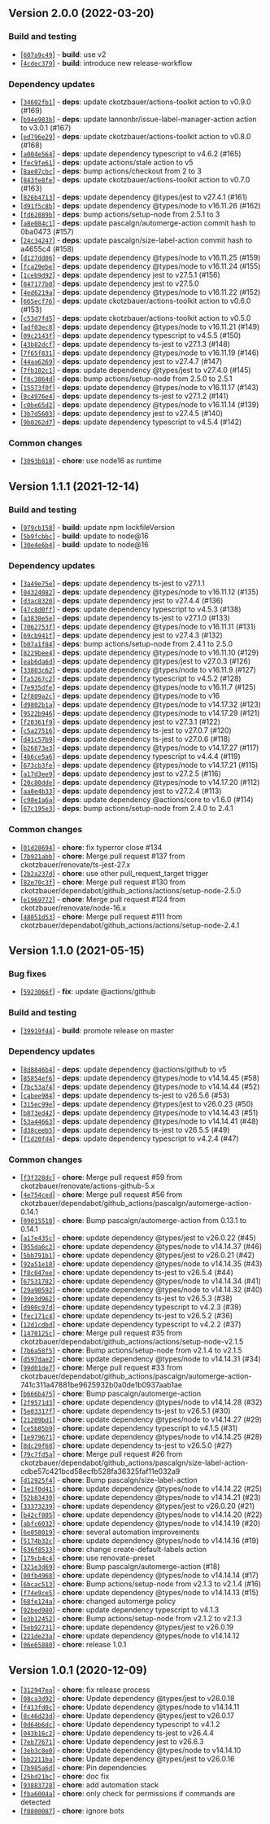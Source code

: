 ## Version 2.0.0 (2022-03-20)

### Build and testing

* [[`607a9c49`](https://github.com/ckotzbauer&#x2F;label-command-action/commit/607a9c49)] - **build**: use v2
* [[`4cdec379`](https://github.com/ckotzbauer&#x2F;label-command-action/commit/4cdec379)] - **build**: introduce new release-workflow

### Dependency updates

* [[`34602fb1`](https://github.com/ckotzbauer&#x2F;label-command-action/commit/34602fb1)] - **deps**: update ckotzbauer&#x2F;actions-toolkit action to v0.9.0 (#169)
* [[`b94e903b`](https://github.com/ckotzbauer&#x2F;label-command-action/commit/b94e903b)] - **deps**: update lannonbr&#x2F;issue-label-manager-action action to v3.0.1 (#167)
* [[`ed796e29`](https://github.com/ckotzbauer&#x2F;label-command-action/commit/ed796e29)] - **deps**: update ckotzbauer&#x2F;actions-toolkit action to v0.8.0 (#168)
* [[`a004e564`](https://github.com/ckotzbauer&#x2F;label-command-action/commit/a004e564)] - **deps**: update dependency typescript to v4.6.2 (#165)
* [[`fec9fe61`](https://github.com/ckotzbauer&#x2F;label-command-action/commit/fec9fe61)] - **deps**: update actions&#x2F;stale action to v5
* [[`8ae07cbc`](https://github.com/ckotzbauer&#x2F;label-command-action/commit/8ae07cbc)] - **deps**: bump actions&#x2F;checkout from 2 to 3
* [[`843fe8fe`](https://github.com/ckotzbauer&#x2F;label-command-action/commit/843fe8fe)] - **deps**: update ckotzbauer&#x2F;actions-toolkit action to v0.7.0 (#163)
* [[`826b4713`](https://github.com/ckotzbauer&#x2F;label-command-action/commit/826b4713)] - **deps**: update dependency @types&#x2F;jest to v27.4.1 (#161)
* [[`d91f5c8b`](https://github.com/ckotzbauer&#x2F;label-command-action/commit/d91f5c8b)] - **deps**: update dependency @types&#x2F;node to v16.11.26 (#162)
* [[`fd62889b`](https://github.com/ckotzbauer&#x2F;label-command-action/commit/fd62889b)] - **deps**: bump actions&#x2F;setup-node from 2.5.1 to 3
* [[`a8e084c1`](https://github.com/ckotzbauer&#x2F;label-command-action/commit/a8e084c1)] - **deps**: update pascalgn&#x2F;automerge-action commit hash to 0ba0473 (#157)
* [[`24c34247`](https://github.com/ckotzbauer&#x2F;label-command-action/commit/24c34247)] - **deps**: update pascalgn&#x2F;size-label-action commit hash to a4655c4 (#158)
* [[`d127dd06`](https://github.com/ckotzbauer&#x2F;label-command-action/commit/d127dd06)] - **deps**: update dependency @types&#x2F;node to v16.11.25 (#159)
* [[`fca29ebe`](https://github.com/ckotzbauer&#x2F;label-command-action/commit/fca29ebe)] - **deps**: update dependency @types&#x2F;node to v16.11.24 (#155)
* [[`1ceb9d92`](https://github.com/ckotzbauer&#x2F;label-command-action/commit/1ceb9d92)] - **deps**: update dependency jest to v27.5.1 (#156)
* [[`847177b8`](https://github.com/ckotzbauer&#x2F;label-command-action/commit/847177b8)] - **deps**: update dependency jest to v27.5.0
* [[`4ed6219a`](https://github.com/ckotzbauer&#x2F;label-command-action/commit/4ed6219a)] - **deps**: update dependency @types&#x2F;node to v16.11.22 (#152)
* [[`665ecf76`](https://github.com/ckotzbauer&#x2F;label-command-action/commit/665ecf76)] - **deps**: update ckotzbauer&#x2F;actions-toolkit action to v0.6.0 (#153)
* [[`c53d7fd5`](https://github.com/ckotzbauer&#x2F;label-command-action/commit/c53d7fd5)] - **deps**: update ckotzbauer&#x2F;actions-toolkit action to v0.5.0
* [[`adf03ec8`](https://github.com/ckotzbauer&#x2F;label-command-action/commit/adf03ec8)] - **deps**: update dependency @types&#x2F;node to v16.11.21 (#149)
* [[`09c2143f`](https://github.com/ckotzbauer&#x2F;label-command-action/commit/09c2143f)] - **deps**: update dependency typescript to v4.5.5 (#150)
* [[`43b82dcf`](https://github.com/ckotzbauer&#x2F;label-command-action/commit/43b82dcf)] - **deps**: update dependency ts-jest to v27.1.3 (#148)
* [[`7f65f831`](https://github.com/ckotzbauer&#x2F;label-command-action/commit/7f65f831)] - **deps**: update dependency @types&#x2F;node to v16.11.19 (#146)
* [[`44aa6269`](https://github.com/ckotzbauer&#x2F;label-command-action/commit/44aa6269)] - **deps**: update dependency jest to v27.4.7 (#147)
* [[`7fb102c1`](https://github.com/ckotzbauer&#x2F;label-command-action/commit/7fb102c1)] - **deps**: update dependency @types&#x2F;jest to v27.4.0 (#145)
* [[`f8c3864d`](https://github.com/ckotzbauer&#x2F;label-command-action/commit/f8c3864d)] - **deps**: bump actions&#x2F;setup-node from 2.5.0 to 2.5.1
* [[`15573f0f`](https://github.com/ckotzbauer&#x2F;label-command-action/commit/15573f0f)] - **deps**: update dependency @types&#x2F;node to v16.11.17 (#143)
* [[`8c4976e4`](https://github.com/ckotzbauer&#x2F;label-command-action/commit/8c4976e4)] - **deps**: update dependency ts-jest to v27.1.2 (#141)
* [[`c0be65d2`](https://github.com/ckotzbauer&#x2F;label-command-action/commit/c0be65d2)] - **deps**: update dependency @types&#x2F;node to v16.11.14 (#139)
* [[`3b7d5603`](https://github.com/ckotzbauer&#x2F;label-command-action/commit/3b7d5603)] - **deps**: update dependency jest to v27.4.5 (#140)
* [[`9b0262d7`](https://github.com/ckotzbauer&#x2F;label-command-action/commit/9b0262d7)] - **deps**: update dependency typescript to v4.5.4 (#142)

### Common changes

* [[`3093b818`](https://github.com/ckotzbauer&#x2F;label-command-action/commit/3093b818)] - **chore**: use node16 as runtime


## Version 1.1.1 (2021-12-14)

### Build and testing

* [[`979cb158`](https://github.com/ckotzbauer&#x2F;label-command-action/commit/979cb158)] - **build**: update npm lockfileVersion
* [[`5b9fcbbc`](https://github.com/ckotzbauer&#x2F;label-command-action/commit/5b9fcbbc)] - **build**: update to node@16
* [[`30e4e6b4`](https://github.com/ckotzbauer&#x2F;label-command-action/commit/30e4e6b4)] - **build**: update to node@16

### Dependency updates

* [[`3a49e75e`](https://github.com/ckotzbauer&#x2F;label-command-action/commit/3a49e75e)] - **deps**: update dependency ts-jest to v27.1.1
* [[`04324082`](https://github.com/ckotzbauer&#x2F;label-command-action/commit/04324082)] - **deps**: update dependency @types&#x2F;node to v16.11.12 (#135)
* [[`d3ac8320`](https://github.com/ckotzbauer&#x2F;label-command-action/commit/d3ac8320)] - **deps**: update dependency jest to v27.4.4 (#136)
* [[`47c8d0ff`](https://github.com/ckotzbauer&#x2F;label-command-action/commit/47c8d0ff)] - **deps**: update dependency typescript to v4.5.3 (#138)
* [[`a3830e5e`](https://github.com/ckotzbauer&#x2F;label-command-action/commit/a3830e5e)] - **deps**: update dependency ts-jest to v27.1.0 (#133)
* [[`7062753f`](https://github.com/ckotzbauer&#x2F;label-command-action/commit/7062753f)] - **deps**: update dependency @types&#x2F;node to v16.11.11 (#131)
* [[`69cb941f`](https://github.com/ckotzbauer&#x2F;label-command-action/commit/69cb941f)] - **deps**: update dependency jest to v27.4.3 (#132)
* [[`b07a1f84`](https://github.com/ckotzbauer&#x2F;label-command-action/commit/b07a1f84)] - **deps**: bump actions&#x2F;setup-node from 2.4.1 to 2.5.0
* [[`8229bee4`](https://github.com/ckotzbauer&#x2F;label-command-action/commit/8229bee4)] - **deps**: update dependency @types&#x2F;node to v16.11.10 (#129)
* [[`eab6da6d`](https://github.com/ckotzbauer&#x2F;label-command-action/commit/eab6da6d)] - **deps**: update dependency @types&#x2F;jest to v27.0.3 (#126)
* [[`33803c62`](https://github.com/ckotzbauer&#x2F;label-command-action/commit/33803c62)] - **deps**: update dependency @types&#x2F;node to v16.11.9 (#127)
* [[`fa5267c2`](https://github.com/ckotzbauer&#x2F;label-command-action/commit/fa5267c2)] - **deps**: update dependency typescript to v4.5.2 (#128)
* [[`7e935dfe`](https://github.com/ckotzbauer&#x2F;label-command-action/commit/7e935dfe)] - **deps**: update dependency @types&#x2F;node to v16.11.7 (#125)
* [[`2f809a2c`](https://github.com/ckotzbauer&#x2F;label-command-action/commit/2f809a2c)] - **deps**: update dependency @types&#x2F;node to v16
* [[`d9802b1a`](https://github.com/ckotzbauer&#x2F;label-command-action/commit/d9802b1a)] - **deps**: update dependency @types&#x2F;node to v14.17.32 (#123)
* [[`9522b946`](https://github.com/ckotzbauer&#x2F;label-command-action/commit/9522b946)] - **deps**: update dependency @types&#x2F;node to v14.17.29 (#121)
* [[`f20361f9`](https://github.com/ckotzbauer&#x2F;label-command-action/commit/f20361f9)] - **deps**: update dependency jest to v27.3.1 (#122)
* [[`c5a27516`](https://github.com/ckotzbauer&#x2F;label-command-action/commit/c5a27516)] - **deps**: update dependency ts-jest to v27.0.7 (#120)
* [[`d41c57b9`](https://github.com/ckotzbauer&#x2F;label-command-action/commit/d41c57b9)] - **deps**: update dependency ts-jest to v27.0.6 (#118)
* [[`b26873e3`](https://github.com/ckotzbauer&#x2F;label-command-action/commit/b26873e3)] - **deps**: update dependency @types&#x2F;node to v14.17.27 (#117)
* [[`4b6ce5a6`](https://github.com/ckotzbauer&#x2F;label-command-action/commit/4b6ce5a6)] - **deps**: update dependency typescript to v4.4.4 (#119)
* [[`673cb3fe`](https://github.com/ckotzbauer&#x2F;label-command-action/commit/673cb3fe)] - **deps**: update dependency @types&#x2F;node to v14.17.21 (#115)
* [[`a17d3ee9`](https://github.com/ckotzbauer&#x2F;label-command-action/commit/a17d3ee9)] - **deps**: update dependency jest to v27.2.5 (#116)
* [[`20c80dde`](https://github.com/ckotzbauer&#x2F;label-command-action/commit/20c80dde)] - **deps**: update dependency @types&#x2F;node to v14.17.20 (#112)
* [[`aa8e4b33`](https://github.com/ckotzbauer&#x2F;label-command-action/commit/aa8e4b33)] - **deps**: update dependency jest to v27.2.4 (#113)
* [[`c98e1a6a`](https://github.com/ckotzbauer&#x2F;label-command-action/commit/c98e1a6a)] - **deps**: update dependency @actions&#x2F;core to v1.6.0 (#114)
* [[`67c195e3`](https://github.com/ckotzbauer&#x2F;label-command-action/commit/67c195e3)] - **deps**: bump actions&#x2F;setup-node from 2.4.0 to 2.4.1

### Common changes

* [[`01d28694`](https://github.com/ckotzbauer&#x2F;label-command-action/commit/01d28694)] - **chore**: fix typerror close #134
* [[`7b921abb`](https://github.com/ckotzbauer&#x2F;label-command-action/commit/7b921abb)] - **chore**: Merge pull request #137 from ckotzbauer&#x2F;renovate&#x2F;ts-jest-27.x
* [[`2b2a237d`](https://github.com/ckotzbauer&#x2F;label-command-action/commit/2b2a237d)] - **chore**: use other pull_request_target trigger
* [[`82e70c3f`](https://github.com/ckotzbauer&#x2F;label-command-action/commit/82e70c3f)] - **chore**: Merge pull request #130 from ckotzbauer&#x2F;dependabot&#x2F;github_actions&#x2F;actions&#x2F;setup-node-2.5.0
* [[`e1969772`](https://github.com/ckotzbauer&#x2F;label-command-action/commit/e1969772)] - **chore**: Merge pull request #124 from ckotzbauer&#x2F;renovate&#x2F;node-16.x
* [[`48051d53`](https://github.com/ckotzbauer&#x2F;label-command-action/commit/48051d53)] - **chore**: Merge pull request #111 from ckotzbauer&#x2F;dependabot&#x2F;github_actions&#x2F;actions&#x2F;setup-node-2.4.1


## Version 1.1.0 (2021-05-15)

### Bug fixes

* [[`5923066f`](https://github.com/ckotzbauer&#x2F;label-command-action/commit/5923066f)] - **fix**: update @actions&#x2F;github

### Build and testing

* [[`39919f44`](https://github.com/ckotzbauer&#x2F;label-command-action/commit/39919f44)] - **build**: promote release on master

### Dependency updates

* [[`8d8846b4`](https://github.com/ckotzbauer&#x2F;label-command-action/commit/8d8846b4)] - **deps**: update dependency @actions&#x2F;github to v5
* [[`85854ef6`](https://github.com/ckotzbauer&#x2F;label-command-action/commit/85854ef6)] - **deps**: update dependency @types&#x2F;node to v14.14.45 (#58)
* [[`7bc53a74`](https://github.com/ckotzbauer&#x2F;label-command-action/commit/7bc53a74)] - **deps**: update dependency @types&#x2F;node to v14.14.44 (#52)
* [[`cabee984`](https://github.com/ckotzbauer&#x2F;label-command-action/commit/cabee984)] - **deps**: update dependency ts-jest to v26.5.6 (#53)
* [[`315ec99e`](https://github.com/ckotzbauer&#x2F;label-command-action/commit/315ec99e)] - **deps**: update dependency @types&#x2F;jest to v26.0.23 (#50)
* [[`b873ed42`](https://github.com/ckotzbauer&#x2F;label-command-action/commit/b873ed42)] - **deps**: update dependency @types&#x2F;node to v14.14.43 (#51)
* [[`53a44663`](https://github.com/ckotzbauer&#x2F;label-command-action/commit/53a44663)] - **deps**: update dependency @types&#x2F;node to v14.14.41 (#48)
* [[`d38ceeb5`](https://github.com/ckotzbauer&#x2F;label-command-action/commit/d38ceeb5)] - **deps**: update dependency ts-jest to v26.5.5 (#49)
* [[`f1d20fd4`](https://github.com/ckotzbauer&#x2F;label-command-action/commit/f1d20fd4)] - **deps**: update dependency typescript to v4.2.4 (#47)

### Common changes

* [[`f3f328dc`](https://github.com/ckotzbauer&#x2F;label-command-action/commit/f3f328dc)] - **chore**: Merge pull request #59 from ckotzbauer&#x2F;renovate&#x2F;actions-github-5.x
* [[`4e754ced`](https://github.com/ckotzbauer&#x2F;label-command-action/commit/4e754ced)] - **chore**: Merge pull request #56 from ckotzbauer&#x2F;dependabot&#x2F;github_actions&#x2F;pascalgn&#x2F;automerge-action-0.14.1
* [[`09015518`](https://github.com/ckotzbauer&#x2F;label-command-action/commit/09015518)] - **chore**: Bump pascalgn&#x2F;automerge-action from 0.13.1 to 0.14.1
* [[`a17e435c`](https://github.com/ckotzbauer&#x2F;label-command-action/commit/a17e435c)] - **chore**: update dependency @types&#x2F;jest to v26.0.22 (#45)
* [[`955da6c2`](https://github.com/ckotzbauer&#x2F;label-command-action/commit/955da6c2)] - **chore**: update dependency @types&#x2F;node to v14.14.37 (#46)
* [[`5bb791b1`](https://github.com/ckotzbauer&#x2F;label-command-action/commit/5bb791b1)] - **chore**: update dependency @types&#x2F;jest to v26.0.21 (#42)
* [[`92a51e18`](https://github.com/ckotzbauer&#x2F;label-command-action/commit/92a51e18)] - **chore**: update dependency @types&#x2F;node to v14.14.35 (#43)
* [[`f8c047ee`](https://github.com/ckotzbauer&#x2F;label-command-action/commit/f8c047ee)] - **chore**: update dependency ts-jest to v26.5.4 (#44)
* [[`67531782`](https://github.com/ckotzbauer&#x2F;label-command-action/commit/67531782)] - **chore**: update dependency @types&#x2F;node to v14.14.34 (#41)
* [[`29a90592`](https://github.com/ckotzbauer&#x2F;label-command-action/commit/29a90592)] - **chore**: update dependency @types&#x2F;node to v14.14.32 (#40)
* [[`09e3d962`](https://github.com/ckotzbauer&#x2F;label-command-action/commit/09e3d962)] - **chore**: update dependency ts-jest to v26.5.3 (#38)
* [[`d900c97d`](https://github.com/ckotzbauer&#x2F;label-command-action/commit/d900c97d)] - **chore**: update dependency typescript to v4.2.3 (#39)
* [[`fec171c4`](https://github.com/ckotzbauer&#x2F;label-command-action/commit/fec171c4)] - **chore**: update dependency ts-jest to v26.5.2 (#36)
* [[`12d1cdbd`](https://github.com/ckotzbauer&#x2F;label-command-action/commit/12d1cdbd)] - **chore**: update dependency typescript to v4.2.2 (#37)
* [[`1470125c`](https://github.com/ckotzbauer&#x2F;label-command-action/commit/1470125c)] - **chore**: Merge pull request #35 from ckotzbauer&#x2F;dependabot&#x2F;github_actions&#x2F;actions&#x2F;setup-node-v2.1.5
* [[`7b6a58f5`](https://github.com/ckotzbauer&#x2F;label-command-action/commit/7b6a58f5)] - **chore**: Bump actions&#x2F;setup-node from v2.1.4 to v2.1.5
* [[`d597dae2`](https://github.com/ckotzbauer&#x2F;label-command-action/commit/d597dae2)] - **chore**: update dependency @types&#x2F;node to v14.14.31 (#34)
* [[`99d01de7`](https://github.com/ckotzbauer&#x2F;label-command-action/commit/99d01de7)] - **chore**: Merge pull request #33 from ckotzbauer&#x2F;dependabot&#x2F;github_actions&#x2F;pascalgn&#x2F;automerge-action-741c311a47881be9625932b0a0de1b0937aab1ae
* [[`b666b475`](https://github.com/ckotzbauer&#x2F;label-command-action/commit/b666b475)] - **chore**: Bump pascalgn&#x2F;automerge-action
* [[`2f9571d3`](https://github.com/ckotzbauer&#x2F;label-command-action/commit/2f9571d3)] - **chore**: update dependency @types&#x2F;node to v14.14.28 (#32)
* [[`5e03317f`](https://github.com/ckotzbauer&#x2F;label-command-action/commit/5e03317f)] - **chore**: update dependency ts-jest to v26.5.1 (#30)
* [[`21209bd1`](https://github.com/ckotzbauer&#x2F;label-command-action/commit/21209bd1)] - **chore**: update dependency @types&#x2F;node to v14.14.27 (#29)
* [[`ce5b05b9`](https://github.com/ckotzbauer&#x2F;label-command-action/commit/ce5b05b9)] - **chore**: update dependency typescript to v4.1.5 (#31)
* [[`1e979671`](https://github.com/ckotzbauer&#x2F;label-command-action/commit/1e979671)] - **chore**: update dependency @types&#x2F;node to v14.14.25 (#28)
* [[`8dc29f68`](https://github.com/ckotzbauer&#x2F;label-command-action/commit/8dc29f68)] - **chore**: update dependency ts-jest to v26.5.0 (#27)
* [[`79c7fd5a`](https://github.com/ckotzbauer&#x2F;label-command-action/commit/79c7fd5a)] - **chore**: Merge pull request #26 from ckotzbauer&#x2F;dependabot&#x2F;github_actions&#x2F;pascalgn&#x2F;size-label-action-cdbe57c421bcd58ecfb528fa36325faf11e032a9
* [[`d12925f4`](https://github.com/ckotzbauer&#x2F;label-command-action/commit/d12925f4)] - **chore**: Bump pascalgn&#x2F;size-label-action
* [[`1e1f0d41`](https://github.com/ckotzbauer&#x2F;label-command-action/commit/1e1f0d41)] - **chore**: update dependency @types&#x2F;node to v14.14.22 (#25)
* [[`52b83430`](https://github.com/ckotzbauer&#x2F;label-command-action/commit/52b83430)] - **chore**: update dependency @types&#x2F;node to v14.14.21 (#23)
* [[`33373239`](https://github.com/ckotzbauer&#x2F;label-command-action/commit/33373239)] - **chore**: update dependency @types&#x2F;jest to v26.0.20 (#21)
* [[`b42cf805`](https://github.com/ckotzbauer&#x2F;label-command-action/commit/b42cf805)] - **chore**: update dependency @types&#x2F;node to v14.14.20 (#22)
* [[`abfc6032`](https://github.com/ckotzbauer&#x2F;label-command-action/commit/abfc6032)] - **chore**: update dependency @types&#x2F;node to v14.14.19 (#20)
* [[`6e058019`](https://github.com/ckotzbauer&#x2F;label-command-action/commit/6e058019)] - **chore**: several automation improvements
* [[`5174b32c`](https://github.com/ckotzbauer&#x2F;label-command-action/commit/5174b32c)] - **chore**: update dependency @types&#x2F;node to v14.14.16 (#19)
* [[`636f8533`](https://github.com/ckotzbauer&#x2F;label-command-action/commit/636f8533)] - **chore**: change create-default-labels action
* [[`179cb4c4`](https://github.com/ckotzbauer&#x2F;label-command-action/commit/179cb4c4)] - **chore**: use renovate-preset
* [[`321e3d69`](https://github.com/ckotzbauer&#x2F;label-command-action/commit/321e3d69)] - **chore**: Bump pascalgn&#x2F;automerge-action (#18)
* [[`00fb4968`](https://github.com/ckotzbauer&#x2F;label-command-action/commit/00fb4968)] - **chore**: update dependency @types&#x2F;node to v14.14.14 (#17)
* [[`6bcac513`](https://github.com/ckotzbauer&#x2F;label-command-action/commit/6bcac513)] - **chore**: Bump actions&#x2F;setup-node from v2.1.3 to v2.1.4 (#16)
* [[`f74e9ce5`](https://github.com/ckotzbauer&#x2F;label-command-action/commit/f74e9ce5)] - **chore**: update dependency @types&#x2F;node to v14.14.13 (#15)
* [[`68fe124a`](https://github.com/ckotzbauer&#x2F;label-command-action/commit/68fe124a)] - **chore**: changed automerge policy
* [[`92bed980`](https://github.com/ckotzbauer&#x2F;label-command-action/commit/92bed980)] - **chore**: update dependency typescript to v4.1.3
* [[`e3b12452`](https://github.com/ckotzbauer&#x2F;label-command-action/commit/e3b12452)] - **chore**: Bump actions&#x2F;setup-node from v2.1.2 to v2.1.3
* [[`5eb92731`](https://github.com/ckotzbauer&#x2F;label-command-action/commit/5eb92731)] - **chore**: update dependency @types&#x2F;jest to v26.0.19
* [[`221de23a`](https://github.com/ckotzbauer&#x2F;label-command-action/commit/221de23a)] - **chore**: update dependency @types&#x2F;node to v14.14.12
* [[`06e65880`](https://github.com/ckotzbauer&#x2F;label-command-action/commit/06e65880)] - **chore**: release 1.0.1


## Version 1.0.1 (2020-12-09)

* [[`312947ea`](https://github.com/ckotzbauer&#x2F;label-command-action/commit/312947ea)] - **chore**: fix release process
* [[`08ca3d92`](https://github.com/ckotzbauer&#x2F;label-command-action/commit/08ca3d92)] - **chore**: Update dependency @types&#x2F;jest to v26.0.18
* [[`f413fd0c`](https://github.com/ckotzbauer&#x2F;label-command-action/commit/f413fd0c)] - **chore**: Update dependency @types&#x2F;node to v14.14.11
* [[`8c46d23d`](https://github.com/ckotzbauer&#x2F;label-command-action/commit/8c46d23d)] - **chore**: Update dependency @types&#x2F;jest to v26.0.17
* [[`0d64b6dc`](https://github.com/ckotzbauer&#x2F;label-command-action/commit/0d64b6dc)] - **chore**: Update dependency typescript to v4.1.2
* [[`043b16c2`](https://github.com/ckotzbauer&#x2F;label-command-action/commit/043b16c2)] - **chore**: Update dependency ts-jest to v26.4.4
* [[`7eb77671`](https://github.com/ckotzbauer&#x2F;label-command-action/commit/7eb77671)] - **chore**: Update dependency jest to v26.6.3
* [[`3eb3c8e0`](https://github.com/ckotzbauer&#x2F;label-command-action/commit/3eb3c8e0)] - **chore**: Update dependency @types&#x2F;node to v14.14.10
* [[`bb2211ba`](https://github.com/ckotzbauer&#x2F;label-command-action/commit/bb2211ba)] - **chore**: Update dependency @types&#x2F;jest to v26.0.16
* [[`7b985a6d`](https://github.com/ckotzbauer&#x2F;label-command-action/commit/7b985a6d)] - **chore**: Pin dependencies
* [[`25bd21bc`](https://github.com/ckotzbauer&#x2F;label-command-action/commit/25bd21bc)] - **chore**: doc fix
* [[`93883728`](https://github.com/ckotzbauer&#x2F;label-command-action/commit/93883728)] - **chore**: add automation stack
* [[`fba6004a`](https://github.com/ckotzbauer&#x2F;label-command-action/commit/fba6004a)] - **chore**: only check for permissions if commands are detected
* [[`f0800087`](https://github.com/ckotzbauer&#x2F;label-command-action/commit/f0800087)] - **chore**: ignore bots
